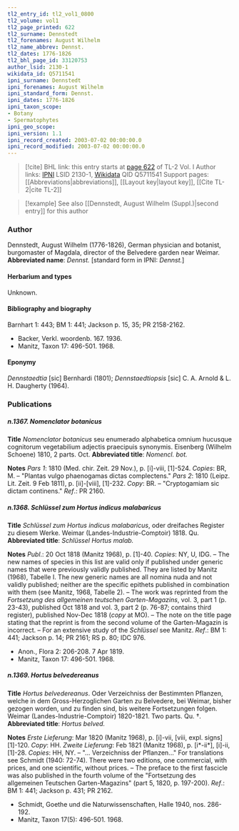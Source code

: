 ```yaml
---
tl2_entry_id: tl2_vol1_0800
tl2_volume: vol1
tl2_page_printed: 622
tl2_surname: Dennstedt
tl2_forenames: August Wilhelm
tl2_name_abbrev: Dennst.
tl2_dates: 1776-1826
tl2_bhl_page_id: 33120753
author_lsid: 2130-1
wikidata_id: Q5711541
ipni_surname: Dennstedt
ipni_forenames: August Wilhelm
ipni_standard_form: Dennst.
ipni_dates: 1776-1826
ipni_taxon_scope: 
- Botany
- Spermatophytes
ipni_geo_scope: 
ipni_version: 1.1
ipni_record_created: 2003-07-02 00:00:00.0
ipni_record_modified: 2003-07-02 00:00:00.0
---
```


> [!cite] BHL link: this entry starts at [page 622](https://www.biodiversitylibrary.org/page/33120753) of TL-2 Vol. I
> Author links: [IPNI](https://www.ipni.org/a/2130-1) LSID 2130-1, [Wikidata](https://www.wikidata.org/wiki/Q5711541) QID Q5711541
> Support pages: [[Abbreviations|abbreviations]], [[Layout key|layout key]], [[Cite TL-2|cite TL-2]]

> [!example] See also [[Dennstedt, August Wilhelm (Suppl.)|second entry]] for this author

### Author

Dennstedt, August Wilhelm (1776-1826), German physician and botanist, burgomaster of Magdala, director of the Belvedere garden near Weimar. 
**Abbreviated name**: *Dennst.* \[standard form in IPNI: *Dennst.*\]

#### Herbarium and types

Unknown.

#### Bibliography and biography

Barnhart 1: 443; BM 1: 441; Jackson p. 15, 35; PR 2158-2162.
- Backer, Verkl. woordenb. 167. 1936.
- Manitz, Taxon 17: 496-501. 1968.

#### Eponymy

*Dennstaedtia* \[sic\] Bernhardi (1801); *Dennstaedtiopsis* \[sic\] C. A. Arnold & L. H. Daugherty (1964).

### Publications

##### n.1367. Nomenclator botanicus

**Title**
*Nomenclator botanicus* seu enumerado alphabetica omnium hucusque cognitorum vegetabilium adjectis praecipuis synonymis. Eisenberg (Wilhelm Schoene) 1810, 2 parts. Oct.
**Abbreviated title**: *Nomencl. bot.*

**Notes**
*Pars 1*: 1810 (Med. chir. Zeit. 29 Nov.), p. \[i\]-viii, \[1\]-524. *Copies*: BR, M. – "Plantas vulgo phaenogamas dictas complectens."
*Pars 2*: 1810 (Leipz. Lit. Zeit. 9 Feb 1811), p. \[ii\]-\[viii\], \[1\]-232. *Copy*: BR. – "Cryptogamiam sic dictam continens."
*Ref*.: PR 2160.

##### n.1368. Schlüssel zum Hortus indicus malabaricus

**Title**
*Schlüssel zum Hortus indicus malabaricus*, oder dreifaches Register zu diesem Werke. Weimar (Landes-Industrie-Comptoir) 1818. Qu.
**Abbreviated title**: *Schlüssel Hortus malab.*

**Notes**
*Publ*.: 20 Oct 1818 (Manitz 1968), p. \[1\]-40. *Copies*: NY, U, IDG. – The new names of species in this list are valid only if published under generic names that were previously validly published. They are listed by Manitz (1968), Tabelle I. The new generic names are all nomina nuda and not validly published; neither are the specific epithets published in combination with them (see Manitz, 1968, Tabelle 2). – The work was reprinted from the *Fortsetzung des allgemeinen teutschen Garten-Magazins*, vol. 3, part 1 (p. 23-43), published Oct 1818 and vol. 3, part 2 (p. 76-87; contains third register), published Nov-Dec 1818 (*copy* at MO). – The note on the title page stating that the reprint is from the second volume of the Garten-Magazin is incorrect. – For an extensive study of the *Schlüssel* see Manitz.
*Ref*.: BM 1: 441; Jackson p. 14; PR 2161; RS p. 80; IDC 976.
- Anon., Flora 2: 206-208. 7 Apr 1819.
- Manitz, Taxon 17: 496-501. 1968.

##### n.1369. Hortus belvedereanus

**Title**
*Hortus belvedereanus*. Oder Verzeichniss der Bestimmten Pflanzen, welche in dem Gross-Herzoglichen Garten zu Belvedere, bei Weimar, bisher gezogen worden, und zu finden sind, bis weitere Fortsetzungen folgen. Weimar (Landes-Industrie-Comptoir) 1820-1821. Two parts. Qu. †.
**Abbreviated title**: *Hortus belved.*

**Notes**
*Erste Lieferung*: Mar 1820 (Manitz 1968), p. \[i\]-vii, \[viii, expl. signs\] \[1\]-120. *Copy*: HH.
*Zweite Lieferung*: Feb 1821 (Manitz 1968), p. \[i\*-ii\*\], \[i\]-ii, \[1\]-28. *Copies*: HH, NY. – "... Verzeichniss der Pflanzen..."
For translations see Schmidt (1940: 72-74). There were two editions, one commercial, with prices, and one scientific, without prices. – The preface to the first fascicle was also published in the fourth volume of the "Fortsetzung des allgemeinen Teutschen Garten-Magazins" (part 5, 1820, p. 197-200).
*Ref*.: BM 1: 441; Jackson p. 431; PR 2162.
- Schmidt, Goethe und die Naturwissenschaften, Halle 1940, nos. 286-192.
- Manitz, Taxon 17(5): 496-501. 1968.

